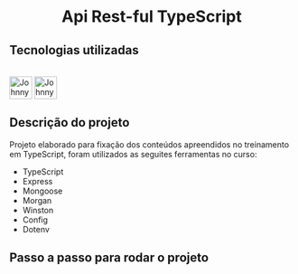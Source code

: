 <h1 align="center">
    Api Rest-ful TypeScript
</h1>

## Tecnologias utilizadas

<div style="display: inline_block"><br>
  <img align="center" alt="Johnny-TS" height="40" width="40" src="https://cdn.jsdelivr.net/gh/devicons/devicon/icons/typescript/typescript-original.svg">

<img align="center" alt="Johnny-Express" height="40" width="40" src="https://cdn.jsdelivr.net/gh/devicons/devicon/icons/express/express-original.svg">
</div>


## Descrição do projeto

Projeto elaborado para fixação dos conteúdos apreendidos no treinamento em TypeScript, foram utilizados as seguites
ferramentas no curso:

- TypeScript
- Express
- Mongoose
- Morgan
- Winston
- Config
- Dotenv

## Passo a passo para rodar o projeto
